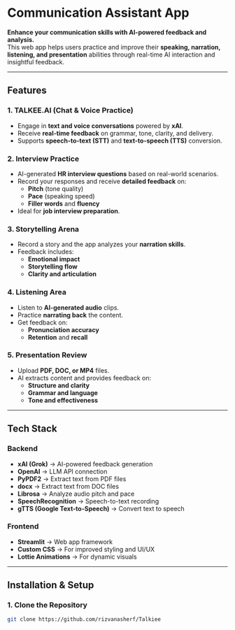 # Communication Assistant App
**Enhance your communication skills with AI-powered feedback and analysis.**  
This web app helps users practice and improve their **speaking, narration, listening, and presentation** abilities through real-time AI interaction and insightful feedback.

---

## Features

###  1. TALKEE.AI (Chat & Voice Practice)  
- Engage in **text and voice conversations** powered by **xAI**.  
- Receive **real-time feedback** on grammar, tone, clarity, and delivery.  
- Supports **speech-to-text (STT)** and **text-to-speech (TTS)** conversion.

###  2. Interview Practice  
- AI-generated **HR interview questions** based on real-world scenarios.  
- Record your responses and receive **detailed feedback** on:  
    - **Pitch** (tone quality)  
    - **Pace** (speaking speed)  
    - **Filler words** and **fluency**  
- Ideal for **job interview preparation**.

### 3. Storytelling Arena
- Record a story and the app analyzes your **narration skills**.  
- Feedback includes:  
    - **Emotional impact**  
    - **Storytelling flow**  
    - **Clarity and articulation**  

###  4. Listening Area
- Listen to **AI-generated audio** clips.  
- Practice **narrating back** the content.  
- Get feedback on:  
    - **Pronunciation accuracy**  
    - **Retention** and **recall**

###  5. Presentation Review
- Upload **PDF, DOC, or MP4** files.  
- AI extracts content and provides feedback on:  
    - **Structure and clarity**  
    - **Grammar and language**  
    - **Tone and effectiveness**

---

##  Tech Stack

###  Backend
- **xAI (Grok)** → AI-powered feedback generation  
- **OpenAI** → LLM API connection  
- **PyPDF2** → Extract text from PDF files  
- **docx** → Extract text from DOC files  
- **Librosa** → Analyze audio pitch and pace  
- **SpeechRecognition** → Speech-to-text recording  
- **gTTS (Google Text-to-Speech)** → Convert text to speech  

###  Frontend
- **Streamlit** → Web app framework  
- **Custom CSS** → For improved styling and UI/UX  
- **Lottie Animations** → For dynamic visuals  

---

## Installation & Setup

###  1. Clone the Repository
```bash
git clone https://github.com/rizvanasherf/Talkiee

